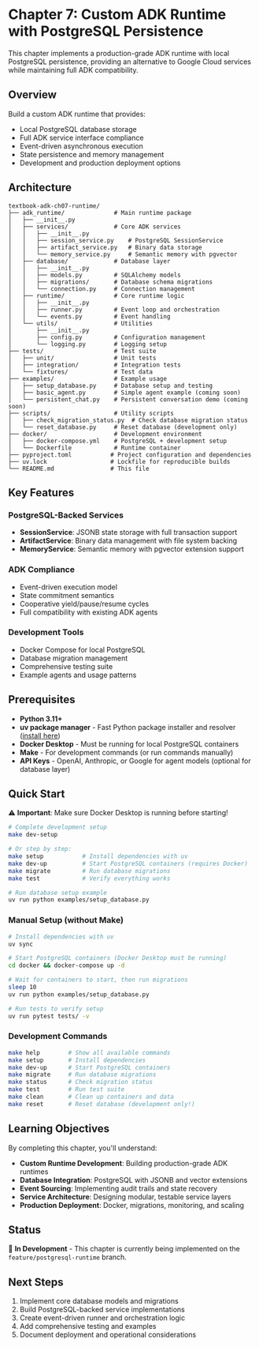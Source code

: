 # Chapter 7: Custom ADK Runtime with PostgreSQL Persistence

This chapter implements a production-grade ADK runtime with local PostgreSQL persistence, providing an alternative to Google Cloud services while maintaining full ADK compatibility.

## Overview

Build a custom ADK runtime that provides:
- Local PostgreSQL database storage
- Full ADK service interface compliance  
- Event-driven asynchronous execution
- State persistence and memory management
- Development and production deployment options

## Architecture

```
textbook-adk-ch07-runtime/
├── adk_runtime/              # Main runtime package
│   ├── __init__.py
│   ├── services/             # Core ADK services
│   │   ├── __init__.py
│   │   ├── session_service.py    # PostgreSQL SessionService
│   │   ├── artifact_service.py   # Binary data storage
│   │   └── memory_service.py     # Semantic memory with pgvector
│   ├── database/             # Database layer
│   │   ├── __init__.py
│   │   ├── models.py         # SQLAlchemy models
│   │   ├── migrations/       # Database schema migrations
│   │   └── connection.py     # Connection management
│   ├── runtime/              # Core runtime logic  
│   │   ├── __init__.py
│   │   ├── runner.py         # Event loop and orchestration
│   │   └── events.py         # Event handling
│   └── utils/                # Utilities
│       ├── __init__.py
│       ├── config.py         # Configuration management
│       └── logging.py        # Logging setup
├── tests/                    # Test suite
│   ├── unit/                 # Unit tests
│   ├── integration/          # Integration tests
│   └── fixtures/             # Test data
├── examples/                 # Example usage
│   ├── setup_database.py     # Database setup and testing
│   ├── basic_agent.py        # Simple agent example (coming soon)
│   └── persistent_chat.py    # Persistent conversation demo (coming soon)
├── scripts/                  # Utility scripts
│   ├── check_migration_status.py  # Check database migration status
│   └── reset_database.py     # Reset database (development only)
├── docker/                   # Development environment
│   ├── docker-compose.yml    # PostgreSQL + development setup
│   └── Dockerfile            # Runtime container
├── pyproject.toml           # Project configuration and dependencies
├── uv.lock                  # Lockfile for reproducible builds
└── README.md                # This file
```

## Key Features

### PostgreSQL-Backed Services  
- **SessionService**: JSONB state storage with full transaction support
- **ArtifactService**: Binary data management with file system backing
- **MemoryService**: Semantic memory with pgvector extension support

### ADK Compliance
- Event-driven execution model
- State commitment semantics
- Cooperative yield/pause/resume cycles
- Full compatibility with existing ADK agents

### Development Tools
- Docker Compose for local PostgreSQL
- Database migration management
- Comprehensive testing suite
- Example agents and usage patterns

## Prerequisites

- **Python 3.11+**
- **uv package manager** - Fast Python package installer and resolver ([install here](https://docs.astral.sh/uv/))
- **Docker Desktop** - Must be running for local PostgreSQL containers
- **Make** - For development commands (or run commands manually)
- **API Keys** - OpenAI, Anthropic, or Google for agent models (optional for database layer)

## Quick Start

⚠️  **Important**: Make sure Docker Desktop is running before starting!

```bash
# Complete development setup
make dev-setup

# Or step by step:
make setup           # Install dependencies with uv
make dev-up          # Start PostgreSQL containers (requires Docker)
make migrate         # Run database migrations
make test            # Verify everything works

# Run database setup example
uv run python examples/setup_database.py
```

### Manual Setup (without Make)

```bash
# Install dependencies with uv
uv sync

# Start PostgreSQL containers (Docker Desktop must be running)  
cd docker && docker-compose up -d

# Wait for containers to start, then run migrations
sleep 10
uv run python examples/setup_database.py

# Run tests to verify setup
uv run pytest tests/ -v
```

### Development Commands

```bash
make help        # Show all available commands
make setup       # Install dependencies  
make dev-up      # Start PostgreSQL containers
make migrate     # Run database migrations
make status      # Check migration status
make test        # Run test suite
make clean       # Clean up containers and data
make reset       # Reset database (development only!)
```

## Learning Objectives

By completing this chapter, you'll understand:

- **Custom Runtime Development**: Building production-grade ADK runtimes
- **Database Integration**: PostgreSQL with JSONB and vector extensions
- **Event Sourcing**: Implementing audit trails and state recovery
- **Service Architecture**: Designing modular, testable service layers
- **Production Deployment**: Docker, migrations, monitoring, and scaling

## Status

🚧 **In Development** - This chapter is currently being implemented on the `feature/postgresql-runtime` branch.

## Next Steps

1. Implement core database models and migrations
2. Build PostgreSQL-backed service implementations
3. Create event-driven runner and orchestration logic
4. Add comprehensive testing and examples
5. Document deployment and operational considerations